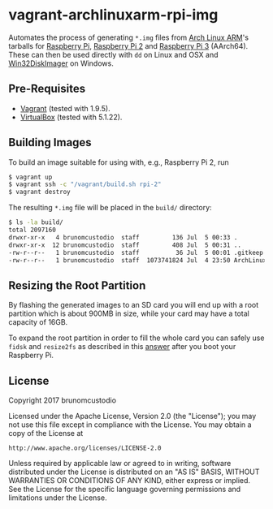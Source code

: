# vagrant-archlinuxarm-rpi-img

Automates the process of generating `*.img` files from
[Arch Linux ARM](https://goo.gl/Nk5Hkk)'s tarballs for
[Raspberry Pi](https://goo.gl/RQK38t),
[Raspberry Pi 2](https://goo.gl/rVrBi1) and
[Raspberry Pi 3](https://goo.gl/hEvwWT) (AArch64). These can then be used
directly with `dd` on Linux and OSX and
[Win32DiskImager](https://sourceforge.net/projects/win32diskimager/) on Windows.

## Pre-Requisites

* [Vagrant](https://www.vagrantup.com) (tested with 1.9.5).
* [VirtualBox](https://www.virtualbox.org/) (tested with 5.1.22).

## Building Images

To build an image suitable for using with, e.g., Raspberry Pi 2, run

```bash
$ vagrant up
$ vagrant ssh -c "/vagrant/build.sh rpi-2"
$ vagrant destroy
```

The resulting `*.img` file will be placed in the `build/` directory:

```bash
$ ls -la build/
total 2097160
drwxr-xr-x   4 brunomcustodio  staff         136 Jul  5 00:33 .
drwxr-xr-x  12 brunomcustodio  staff         408 Jul  5 00:31 ..
-rw-r--r--   1 brunomcustodio  staff          36 Jul  5 00:01 .gitkeep
-rw-r--r--   1 brunomcustodio  staff  1073741824 Jul  4 23:50 ArchLinuxARM-rpi-2-latest.img
```

## Resizing the Root Partition

By flashing the generated images to an SD card you will end up with a root
partition which is about 900MB in size, while your card may have a total
capacity of 16GB.

To expand the root partition in order to fill the whole card you can safely use
`fidsk` and `resize2fs` as described in this [answer](https://goo.gl/9EkLJK)
after you boot your Raspberry Pi.

## License

Copyright 2017 brunomcustodio

Licensed under the Apache License, Version 2.0 (the "License");
you may not use this file except in compliance with the License.
You may obtain a copy of the License at

    http://www.apache.org/licenses/LICENSE-2.0

Unless required by applicable law or agreed to in writing, software
distributed under the License is distributed on an "AS IS" BASIS,
WITHOUT WARRANTIES OR CONDITIONS OF ANY KIND, either express or implied.
See the License for the specific language governing permissions and
limitations under the License.